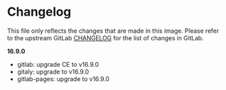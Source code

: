 # Changelog

This file only reflects the changes that are made in this image. Please refer to the upstream GitLab [CHANGELOG](https://gitlab.com/gitlab-org/gitlab-foss/blob/master/CHANGELOG.md) for the list of changes in GitLab.

**16.9.0**

- gitlab: upgrade CE to v16.9.0
- gitaly: upgrade to v16.9.0
- gitlab-pages: upgrade to v16.9.0

